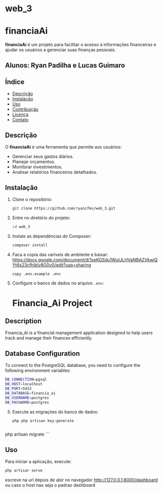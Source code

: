 # web_3
 
# financiaAi

**financiaAi** é um projeto para facilitar o acesso a informações financeiras e ajudar os usuários a gerenciar suas finanças pessoais.
## Alunos: Ryan Padilha e Lucas Guimaro

## Índice

- [Descrição](#descrição)
- [Instalação](#instalação)
- [Uso](#uso)
- [Contribuição](#contribuição)
- [Licença](#licença)
- [Contato](#contato)

## Descrição

O **financiaAi** é uma ferramenta que permite aos usuários:
- Gerenciar seus gastos diários.
- Planejar orçamentos.
- Monitorar investimentos.
- Analisar relatórios financeiros detalhados.

## Instalação

1. Clone o repositório:
    ```bash
    git clone https://github.com/ryanifms/web_3.git
    ```

2. Entre no diretório do projeto:
    ```bash
    cd web_3
    ```

3. Instale as dependências do Composer:
    ```bash
    composer install
    ```
4. Faca a copia das variveis de ambiente e baixar:
https://docs.google.com/document/d/1seKGSdu1WuIJLHVaNBAZVkwiQYt6s23cfhibIy8G0y0/edit?usp=sharing


     ```bash
    copy .env.example .env
    ```


4. Configure o banco de dados no arquivo `.env`:

     # Financia_Ai Project

## Description
Financia_Ai is a financial management application designed to help users track and manage their finances efficiently.

## Database Configuration
To connect to the PostgreSQL database, you need to configure the following environment variables:

```bash
DB_CONNECTION=pgsql
DB_HOST=localhost
DB_PORT=5433
DB_DATABASE=financia_ai
DB_USERNAME=postgres
DB_PASSWORD=postgres
   ```

5. Execute as migrações do banco de dados:
    ```bash
    php php artisan key:generate
    ```
      ```bash
 php artisan migrate
    ```
    

## Uso

Para iniciar a aplicação, execute:
```bash
php artisar serve 
   ```
escreve na url depois de abir no navegador
 http://127.0.0.1:8000/dashboard
 ou 
 caso o host nao seja o padrao
 dashboard
 
